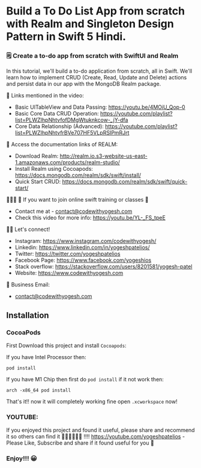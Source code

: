 # Build a To Do List App from scratch with Realm and Singleton Design Pattern in Swift 5 Hindi.

### 🗒 Create a to-do app from scratch with SwiftUI and Realm

In this tutorial, we'll build a to-do application from scratch, all in Swift. We'll learn how to implement CRUD (Create, Read, Update and Delete) actions and persist data in our app with the MongoDB Realm package.

🔗 Links mentioned in the video:
- Basic UITableView and Data Passing: https://youtu.be/4MOiU_Qop-0
- Basic Core Data CRUD Operation: https://youtube.com/playlist?list=PLWZIhpNhtvfofDMgWtuknkcow-_jY-dfa
- Core Data Relationship (Advanced): https://youtube.com/playlist?list=PLWZIhpNhtvfrBVe707HF5VLpRSIPmRJrt

📝 Access the documentation links of REALM:
- Download Realm: http://realm.io.s3-website-us-east-1.amazonaws.com/products/realm-studio/
- Install Realm using Cocoapods: https://docs.mongodb.com/realm/sdk/swift/install/
- Quick Start CRUD: https://docs.mongodb.com/realm/sdk/swift/quick-start/

👩🏻‍💻 🔴 If you want to join online swift training or classes 🔴
- Contact me at - contact@codewithyogesh.com
- Check this video for more info: https://youtu.be/YL-_FS_tpeE

👋🏻 Let's connect!
- Instagram: https://www.instagram.com/codewithyogesh/
- Linkedin: https://www.linkedin.com/in/yogeshpatelios/
- Twitter: https://twitter.com/yogeshpatelios
- Facebook Page: https://www.facebook.com/yogeshios
- Stack overflow: https://stackoverflow.com/users/8201581/yogesh-patel
- Website: https://www.codewithyogesh.com

📧 Business Email: 
- contact@codewithyogesh.com

## Installation

### CocoaPods
First Download this project and install `Cocoapods`:

If you have Intel Processor then:

```
pod install
```  

If you have M1 Chip then first do `pod install` if it not work then:

```
arch -x86_64 pod install
```  

That's it!! now it will completely working fine open `.xcworkspace` now!

### YOUTUBE:
If you enjoyed this project and found it useful, please share and recommend it so others can find it 💚💚💚💚💚💚 !!!!
https://youtube.com/yogeshpatelios - Please Like, Subscribe and share if it found useful for you 🤟

### Enjoy!!! 😀

